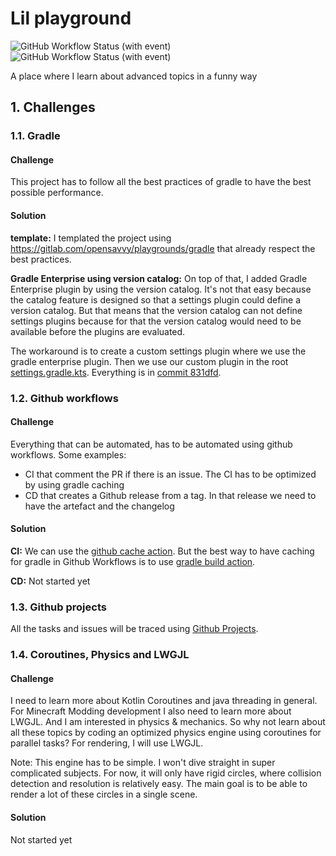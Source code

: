 # Lil playground

![GitHub Workflow Status (with event)](https://img.shields.io/github/actions/workflow/status/lilgallon/lil-playground/.github%2Fworkflows%2Fci.yml?style=for-the-badge&logo=gradle&label=CI&link=https%3A%2F%2Fgithub.com%2Flilgallon%2Flil-playground%2Factions%2Fworkflows%2Fci.yml)
![GitHub Workflow Status (with event)](https://img.shields.io/github/actions/workflow/status/lilgallon/lil-playground/.github%2Fworkflows%2Fcd.yml?style=for-the-badge&logo=gradle&label=CD&link=https%3A%2F%2Fgithub.com%2Flilgallon%2Flil-playground%2Factions%2Fworkflows%2Fcd.yml)

A place where I learn about advanced topics in a funny way

## 1. Challenges

### 1.1. Gradle

#### Challenge

This project has to follow all the best practices of gradle to have the best
possible performance.

#### Solution

**template:** I templated the project using https://gitlab.com/opensavvy/playgrounds/gradle
that already respect the best practices.

**Gradle Enterprise using version catalog:** On top of that, I added Gradle
Enterprise plugin by using the version catalog. It's not that easy because the
catalog feature is designed so that a settings plugin could define a version
catalog. But that means that the version catalog can not define settings plugins
because for that the version catalog would need to be available before the
plugins are evaluated.

The workaround is to create a custom settings plugin where we use the gradle
enterprise plugin. Then we use our custom plugin in the root [settings.gradle.kts](settings.gradle.kts).
Everything is in [commit 831dfd](https://github.com/lilgallon/lil-playground/commit/831dfd2bd2d640f349527b0ecff3636576d46e9e).

### 1.2. Github workflows

#### Challenge

Everything that can be automated, has to be automated using github workflows.
Some examples:
- CI that comment the PR if there is an issue. The CI has to be optimized by
using gradle caching
- CD that creates a Github release from a tag. In that release we need to have
the artefact and the changelog

#### Solution

**CI:** We can use the [github cache action](https://github.com/actions/cache).
But the best way to have caching for gradle in Github Workflows is to use
[gradle build action](https://github.com/gradle/gradle-build-action).

**CD:** Not started yet

### 1.3. Github projects

All the tasks and issues will be traced using [Github Projects](https://github.com/users/lilgallon/projects/5).

### 1.4. Coroutines, Physics and LWGJL

#### Challenge

I need to learn more about Kotlin Coroutines and java threading in general. For
Minecraft Modding development I also need to learn more about LWGJL. And I am
interested in physics & mechanics. So why not learn about all these topics by
coding an optimized physics engine using coroutines for parallel tasks? For
rendering, I will use LWGJL. 

Note: This engine has to be simple. I won't dive straight in super complicated
subjects. For now, it will only have rigid circles, where collision detection
and resolution is relatively easy. The main goal is to be able to render a lot
of these circles in a single scene.

#### Solution

Not started yet
